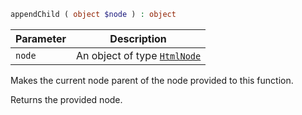 ```php
appendChild ( object $node ) : object
```

| Parameter | Description                                          |
|-----------|------------------------------------------------------|
| `node`    | An object of type [`HtmlNode`](../HtmlNode/index.md) |

Makes the current node parent of the node provided to this function.

Returns the provided node.
